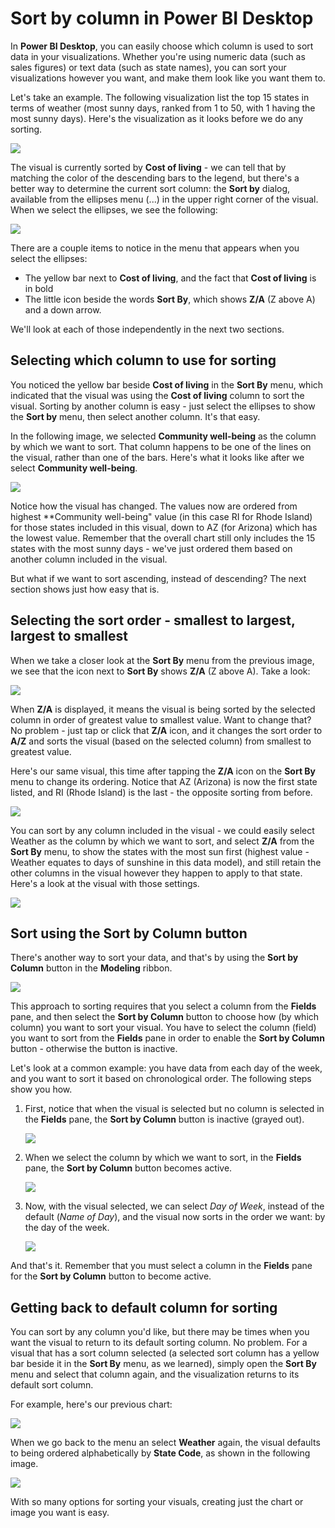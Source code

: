 ﻿<properties
   pageTitle="Sort by column in Power BI Desktop"
   description="Sort by column in Power BI Desktop"
   services="powerbi"
   documentationCenter=""
   authors="davidiseminger"
   manager="mblythe"
   backup=""
   editor=""
   tags=""
   qualityFocus="monitoring"
   qualityDate="04/29/2016"/>

<tags
   ms.service="powerbi"
   ms.devlang="NA"
   ms.topic="article"
   ms.tgt_pltfrm="NA"
   ms.workload="powerbi"
   ms.date="03/01/2017"
   ms.author="davidi"/>

# Sort by column in Power BI Desktop  

In **Power BI Desktop**, you can easily choose which column is used to sort data in your visualizations. Whether you're using numeric data (such as sales figures) or text data (such as state names), you can sort your visualizations however you want, and make them look like you want them to.

Let's take an example. The following visualization list the top 15 states in terms of weather (most sunny days, ranked from 1 to 50, with 1 having the most sunny days). Here's the visualization as it looks before we do any sorting.

![](media/powerbi-desktop-sort-by-column/SortByColumn_1.png)

The visual is currently sorted by **Cost of living** - we can tell that by matching the color of the descending bars to the legend, but there's a better way to determine the current sort column: the **Sort by** dialog, available from the ellipses menu (...) in the upper right corner of the visual. When we select the ellipses, we see the following:

![](media/powerbi-desktop-sort-by-column/SortByColumn_2.png)

There are a couple items to notice in the menu that appears when you select the ellipses:
-   The yellow bar next to **Cost of living**, and the fact that **Cost of living** is in bold
-   The little icon beside the words **Sort By**, which shows **Z/A** (Z above A) and a down arrow.

We'll look at each of those independently in the next two sections.

## Selecting which column to use for sorting

You noticed the yellow bar beside **Cost of living** in the **Sort By** menu, which indicated that the visual was using the **Cost of living** column to sort the visual. Sorting by another column is easy - just select the ellipses to show the **Sort by** menu, then select another column. It's that easy.

In the following image, we selected **Community well-being** as the column by which we want to sort. That column happens to be one of the lines on the visual, rather than one of the bars. Here's what it looks like after we select **Community well-being**.

![](media/powerbi-desktop-sort-by-column/SortByColumn_3.png)

Notice how the visual has changed. The values now are ordered from highest **Community well-being" value (in this case RI for Rhode Island) for those states included in this visual, down to AZ (for Arizona) which has the lowest value. Remember that the overall chart still only includes the 15 states with the most sunny days - we've just ordered them based on another column included in the visual.

But what if we want to sort ascending, instead of descending? The next section shows just how easy that is.

## Selecting the sort order - smallest to largest, largest to smallest

When we take a closer look at the **Sort By** menu from the previous image, we see that the icon next to **Sort By** shows **Z/A** (Z above A). Take a look:

![](media/powerbi-desktop-sort-by-column/SortByColumn_4.png)

When **Z/A** is displayed, it means the visual is being sorted by the selected column in order of greatest value to smallest value. Want to change that? No problem - just tap or click that **Z/A** icon, and it changes the sort order to **A/Z** and sorts the visual (based on the selected column) from smallest to greatest value.

Here's our same visual, this time after tapping the **Z/A** icon on the **Sort By** menu to change its ordering. Notice that AZ (Arizona) is now the first state listed, and RI (Rhode Island) is the last - the opposite sorting from before.

![](media/powerbi-desktop-sort-by-column/SortByColumn_5.png)

You can sort by any column included in the visual - we could easily select Weather as the column by which we want to sort, and select **Z/A** from the **Sort By** menu, to show the states with the most sun first (highest value - Weather equates to days of sunshine in this data model), and still retain the other columns in the visual however they happen to apply to that state. Here's a look at the visual with those settings.

![](media/powerbi-desktop-sort-by-column/SortByColumn_6.png)

## Sort using the Sort by Column button

There's another way to sort your data, and that's by using the **Sort by Column** button in the **Modeling** ribbon.

![](media/powerbi-desktop-sort-by-column/SortByColumn_8.png)

This approach to sorting requires that you select a column from the **Fields** pane, and then select the **Sort by Column** button to choose how (by which column) you want to sort your visual. You have to select the column (field) you want to sort from the **Fields** pane in order to enable the **Sort by Column** button - otherwise the button is inactive. 

Let's look at a common example: you have data from each day of the week, and you want to sort it based on chronological order. The following steps show you how.

1.  First, notice that when the visual is selected but no column is selected in the **Fields** pane, the **Sort by Column** button is inactive (grayed out).

    ![](media/powerbi-desktop-sort-by-column/SortByColumn_9a.png)

2.  When we select the column by which we want to sort, in the **Fields** pane, the **Sort by Column** button becomes active.

    ![](media/powerbi-desktop-sort-by-column/SortByColumn_10.png)

3.  Now, with the visual selected, we can select *Day of Week*, instead of the default (*Name of Day*), and the visual now sorts in the order we want: by the day of the week.

    ![](media/powerbi-desktop-sort-by-column/SortByColumn_11.png)

And that's it. Remember that you must select a column in the **Fields** pane for the **Sort by Column** button to become active.


## Getting back to default column for sorting

You can sort by any column you'd like, but there may be times when you want the visual to return to its default sorting column. No problem. For a visual that has a sort column selected (a selected sort column has a yellow bar beside it in the **Sort By** menu, as we learned), simply open the **Sort By** menu and select that column again, and the visualization returns to its default sort column.

For example, here's our previous chart:

![](media/powerbi-desktop-sort-by-column/SortByColumn_6.png)

When we go back to the menu an select **Weather** again, the visual defaults to being ordered alphabetically by **State Code**, as shown in the following image.

![](media/powerbi-desktop-sort-by-column/SortByColumn_7.png)

With so many options for sorting your visuals, creating just the chart or image you want is easy.
